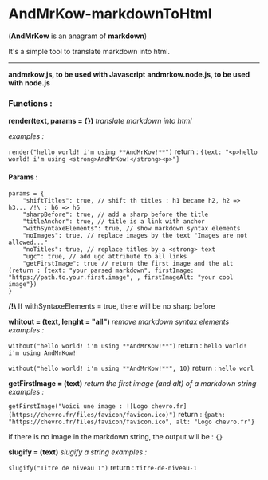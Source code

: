# AndMrKow-markdownToHtml
(**AndMrKow** is an anagram of **markdown**)

It's a simple tool to translate markdown into html.

------
**andmrkow.js, to be used with Javascript**
**andmrkow.node.js, to be used with node.js**

### Functions :
**render(text, params = {})** *translate markdown into html*

*examples :*

`render("hello world! i'm using **AndMrKow!**")`
return : `{text: "<p>hello world! i'm using <strong>AndMrKow!</strong><p>"}`

#### Params :

    params = {
        "shiftTitles": true, // shift th titles : h1 became h2, h2 => h3... /!\ : h6 => h6
        "sharpBefore": true, // add a sharp before the title
        "titleAnchor": true, // title is a link with anchor
        "withSyntaxeElements": true, // show markdown syntax elements
        "noImages": true, // replace images by the text "Images are not allowed..."
        "noTitles": true, // replace titles by a <strong> text
        "ugc": true, // add ugc attribute to all links
        "getFirstImage": true // return the first image and the alt (return : {text: "your parsed markdown", firstImage: "https://path.to.your.first.image", , firstImageAlt: "your cool image"})
    }

**/!\\** If withSyntaxeElements = true, there will be no sharp before


**whitout = (text, lenght = "all")** *remove markdown syntax elements*
*examples :*

`without("hello world! i'm using **AndMrKow!**")`
return : `hello world! i'm using AndMrKow!`

`without("hello world! i'm using **AndMrKow!**", 10)`
return : `hello worl`

**getFirstImage = (text)** *return the first image (and alt) of a markdown string*
*examples :*

`getFirstImage("Voici une image : ![Logo chevro.fr](https://chevro.fr/files/favicon/favicon.ico)")`
return : `{path: "https://chevro.fr/files/favicon/favicon.ico", alt: "Logo chevro.fr"}`

if there is no image in the markdown string, the output will be : `{}`

**slugify = (text)** *slugify a string*
*examples :*

`slugify("Titre de niveau 1")`
return : `titre-de-niveau-1`